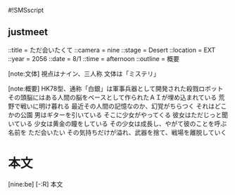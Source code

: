 #!SMSscript

## justmeet

::title = ただ会いたくて
::camera = nine
::stage = Desert
::location = EXT
::year = 2056
::date = 8/1
::time = afternoon
::outline = 概要

[note:文体]
視点はナイン、三人称
文体は「ミステリ」

[note:概要]
HK78型、通称「白銀」は軍事兵器として開発された殺戮ロボット
その頭脳にはある人間の脳をベースとして作られたＡＩが埋め込まれている
荒野で戦いに明け暮れる
最近その人間の記憶なのか、幻覚がちらつく
それはどこかの公園
男はギターを引いている
そこに少女がやってくる
彼女はただじっと聞いている
少女は黄金の瞳をしている
その少女は成長し、やがて彼のことを呼ぶ
名前を
ただ会いたい
その気持ちだけが溢れ、武器を捨て、戦場を離脱していく

# 本文

[nine:be]
[-:R]
本文
